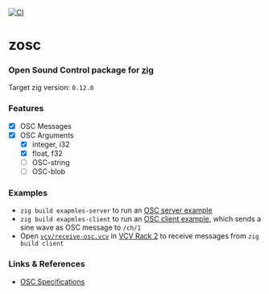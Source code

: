 [![CI](https://github.com/guidoschmidt/zosc/actions/workflows/build.yml/badge.svg)](https://github.com/guidoschmidt/zosc/actions/workflows/build.yml)

# zosc
### Open Sound Control package for [zig](https://ziglang.org/)

Target zig version: `0.12.0`

### Features
- [x] OSC Messages
- [x] OSC Arguments 
  - [x] integer, i32
  - [x] float, f32
  - [ ] OSC-string
  - [ ] OSC-blob

### Examples
- `zig build exapmles-server` to run an [OSC server example](src/examples/server.zig)
- `zig build exapmles-client` to run an [OSC client example](src/examples/client.zig), which sends a sine wave as OSC message to
  `/ch/1`
- Open [`vcv/receive-osc.vcv`](./vcv) in [VCV Rack 2](https://vcvrack.com/Rack)
  to receive messages from `zig build client`

### Links & References
- [OSC Specifications](https://opensoundcontrol.stanford.edu/)
